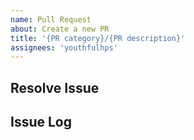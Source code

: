 ```yaml
---
name: Pull Request
about: Create a new PR
title: '{PR category}/{PR description}'
assignees: 'youthfulhps'
---
```


## Resolve Issue

## Issue Log

